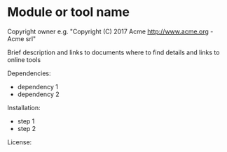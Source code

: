 # Module or tool name
Copyright owner e.g. "Copyright (C) 2017 Acme http://www.acme.org - Acme srl"

Brief description and links to documents where to find details and links to online tools

Dependencies:

- dependency 1
- dependency 2

Installation:

- step 1
- step 2

License: